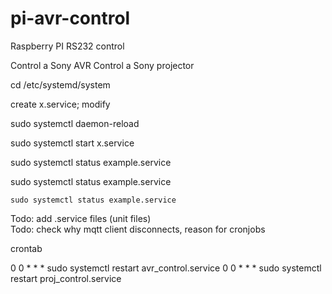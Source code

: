 # pi-avr-control
Raspberry PI RS232 control 

Control a Sony AVR
Control a Sony projector



cd /etc/systemd/system

create x.service; modify

sudo systemctl daemon-reload

sudo systemctl start x.service

sudo systemctl status example.service

sudo systemctl status example.service

`sudo systemctl status example.service`

Todo: add .service files (unit files)<br>
Todo: check why mqtt client disconnects, reason for cronjobs

crontab

0 0 * * * sudo systemctl restart avr_control.service
0 0 * * * sudo systemctl restart proj_control.service

